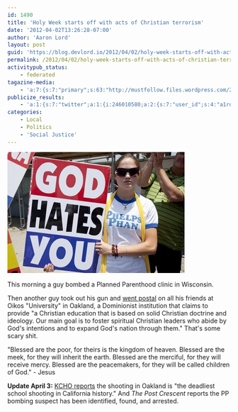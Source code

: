 ```yaml
---
id: 1490
title: 'Holy Week starts off with acts of Christian terrorism'
date: '2012-04-02T13:26:28-07:00'
author: 'Aaron Lord'
layout: post
guid: 'https://blog.devlord.io/2012/04/02/holy-week-starts-off-with-acts-of-christian-terrorism/'
permalink: /2012/04/02/holy-week-starts-off-with-acts-of-christian-terrorism/
activitypub_status:
    - federated
tagazine-media:
    - 'a:7:{s:7:"primary";s:63:"http://mustfollow.files.wordpress.com/2012/04/god-hates-you.jpg";s:6:"images";a:1:{s:63:"http://mustfollow.files.wordpress.com/2012/04/god-hates-you.jpg";a:6:{s:8:"file_url";s:63:"http://mustfollow.files.wordpress.com/2012/04/god-hates-you.jpg";s:5:"width";s:3:"400";s:6:"height";s:3:"273";s:4:"type";s:5:"image";s:4:"area";s:6:"109200";s:9:"file_path";s:0:"";}}s:6:"videos";a:0:{}s:11:"image_count";s:1:"1";s:6:"author";s:8:"28099389";s:7:"blog_id";s:8:"28571045";s:9:"mod_stamp";s:19:"2012-04-02 21:26:28";}'
publicize_results:
    - 'a:1:{s:7:"twitter";a:1:{i:246010580;a:2:{s:7:"user_id";s:4:"a1rd";s:7:"post_id";s:18:"186927607571427328";}}}'
categories:
    - Local
    - Politics
    - 'Social Justice'
---
```


<a href="/assets/img/2012/04/god-hates-you.jpg"><img class="size-full wp-image-1491" title="god-hates-you" src="/assets/img/2012/04/god-hates-you.jpg" alt="not really" width="400" height="273" /></a>

This morning a guy bombed a Planned Parenthood clinic in Wisconsin.

Then another guy took out his gun and <a href="http://www.huffingtonpost.com/2012/04/02/oikos-university-shooting_n_1397572.html">went postal</a> on all his friends at Oikos "University" in Oakland, a Dominionist institution that claims to provide "a Christian education that is based on solid Christian doctrine and ideology. Our main goal is to foster spiritual Christian leaders who abide by God's intentions and to expand God's nation through them." That's some scary shit.

"Blessed are the poor, for theirs is the kingdom of heaven. Blessed are the meek, for they will inherit the earth. Blessed are the merciful, for they will receive mercy. Blessed are the peacemakers, for they will be called children of God." - Jesus

<strong>Update April 3:</strong> <a href="http://kchonews.wordpress.com/2012/04/03/oakland-university-shooting-shasta-lake-recall-chico-high-speed-chase-updated-high-speed-rail-plan-new-snow-survey-csu-executive-pay-occupy-sf-arrests-oaksterdam-raided-ca-sola/">KCHO reports</a> the shooting in Oakland is "the deadliest school shooting in California history." And <em>The Post Crescent</em> reports the PP bombing suspect has been identified, found, and arrested.